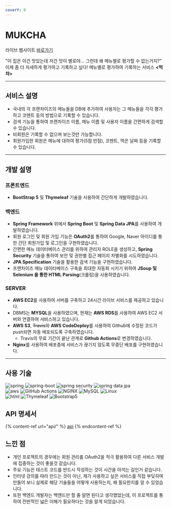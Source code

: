 ```yaml
---
coverY: 0
---
```


# MUKCHA

라이브 웹사이트 [바로가기](http://ec2-3-39-16-219.ap-northeast-2.compute.amazonaws.com/)

"이 집은 이건 맛있는데 저건 맛이 별로야... 그런데 왜 메뉴별로 평가할 수 없는거지?"\
이제 좀 더 자세하게 평가하고 기록하고 싶다! 메뉴별로 평가하여 기록하는 서비스 **<먹챠>**

***

## 서비스 설명

* 국내의 각 프랜차이즈의 메뉴들을 DB에 추가하여 사용자는 그 메뉴들을 각각 평가하고 코멘트 등의 방법으로 기록할 수 있습니다.
* 검색 기능을 통하여 프랜차이즈 이름, 메뉴 이름 및 사용자 이름을 간편하게 검색할 수 있습니다.
* 비회원은 기록할 수 없으며 보는것만 가능합니다.
* 회원가입한 회원은 메뉴에 대하여 평가(5점 만점), 코멘트, 먹은 날짜 등을 기록할 수 있습니다.

***

## 개발 설명

### 프론트엔드

* **BootStrap 5** 및 **Thymeleaf** 기술을 사용하여 간단하게 개발하였습니다.

### 백엔드

* **Spring Framework** 위에서 **Spring Boot** 및 **Spring Data JPA**를 사용하여 개발하였습니다.
* 회원 로그인 및 회원 가입 기능은 **OAuth2**를 통하여 Google, Naver 아이디를 통한 간단 회원가입 및 로그인을 구현하였습니다.
* 간편한 메뉴 데이터베이스 관리를 위하여 관리자 ROLE을 생성하고, **Spring Security** 기술을 통하여 보안 및 권한별 접근 페이지 차별화를 시도하였습니다.
* **JPA Specification** 기술을 활용한 검색 기능을 구현하였습니다.
* 프랜차이즈 메뉴 데이터베이스 구축을 최대한 자동화 시키기 위하여 **JSoup 및 Selenium 을 통한 HTML Parsing**(크롤링)을 사용하였습니다.

### SERVER

* **AWS EC2**를 사용하여 서버를 구축하고 24시간 라이브 서비스를 제공하고 있습니다.
* DBMS는 **MYSQL**을 사용하였으며, 현재는 **AWS RDS**를 사용하여 AWS EC2 서버와 연결하여 서비스하고 있습니다.
* **AWS S3**, ~~Travis~~와 **AWS CodeDeploy**를 사용하여 Github에 수정된 코드가 push되면 자동 배포되도록 구축하였습니다.
  * Travis의 무료 기간이 끝난 관계로 **Github Actions**로 변경하였습니다.
* **Nginx**를 사용하여 배포중에 서비스가 끊기지 않도록 무중단 배포를 구현하였습니다.

***

## 사용 기술

![spring](https://img.shields.io/badge/-Spring-6DB33F?style=for-the-badge\&logo=spring\&logoColor=white) ![spring-boot](https://github.com/img.shields.io/badge/-Spring%20Boot-6DB33F?style=for-the-badge\&logo=springboot\&logoColor=white) ![spring security](https://github.com/img.shields.io/badge/-Spring%20Security-6DB33F?style=for-the-badge\&logo=springsecurity\&logoColor=white) ![spring data jpa](https://github.com/img.shields.io/badge/-Spring%20Data%20JPA-6DB33F?style=for-the-badge)\
![aws](https://img.shields.io/badge/-AWS-232F3E?style=for-the-badge\&logo=amazonaws\&logoColor=white) ![GitHub Actions](https://github.com/img.shields.io/badge/-GitHub%20Actions-2088FF?style=for-the-badge\&logo=GitHubActions\&logoColor=white) ![NGINX](https://img.shields.io/badge/-NGINX-009639?style=for-the-badge\&logo=NGINX\&logoColor=white) ![MySQL](https://img.shields.io/badge/-MySQL-4479A1?style=for-the-badge\&logo=MySQL\&logoColor=white) ![Linux](https://img.shields.io/badge/-Linux-FCC624?style=for-the-badge\&logo=Linux\&logoColor=white)\
![html](https://img.shields.io/badge/-HTML5-E34F26?style=for-the-badge\&logo=html5\&logoColor=white) ![Thymeleaf](https://img.shields.io/badge/-Thymeleaf-005F0F?style=for-the-badge\&logo=Thymeleaf\&logoColor=white) ![Bootstrap5](https://img.shields.io/badge/-Bootstrap5-7952B3?style=for-the-badge\&logo=Bootstrap\&logoColor=white)



## API 명세서

{% content-ref url="api/" %}
[api](api/)
{% endcontent-ref %}

## 느낀 점

* 개인 프로젝트의 경우에는 회원 관리를 OAuth2을 적극 활용하여 다른 서비스 개발에 집중하는 것이 좋을것 같습니다.
* 주요 기능은 테스트 코드를 반드시 작성하는 것이 시간을 아끼는 길인거 같습니다.
* 인터넷 강의를 따라 만드는 것이 아닌, 제가 사용하고 싶은 서비스를 직접 부딪히며 만들어 보니 실제로 해당 기술들을 어떻게 사용하는지, 왜 필요한지를 알 수 있었습니다.
* 또한 백엔드 개발자는 백엔드만 할 줄 알면 된다고 생각했었는데, 이 프로젝트를 통하여 전반적인 넓은 이해가 필요하다는 것을 알게 되었습니다.
